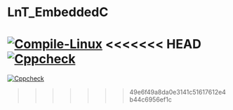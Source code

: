 # LnT_EmbeddedC

[![Compile-Linux](https://github.com/256653/LnT_EmbeddedC/actions/workflows/compile.yml/badge.svg?branch=main)](https://github.com/256653/LnT_EmbeddedC/actions/workflows/compile.yml)
<<<<<<< HEAD
[![Cppcheck](https://github.com/256653/LnT_EmbeddedC/actions/workflows/code.yml/badge.svg)](https://github.com/256653/LnT_EmbeddedC/actions/workflows/code.yml)
=======
[![Cppcheck](https://github.com/256653/LnT_EmbeddedC/actions/workflows/code.yml/badge.svg)](https://github.com/256653/LnT_EmbeddedC/actions/workflows/code.yml)
>>>>>>> 49e6f49a8da0e3141c51617612e4b44c6956ef1c
